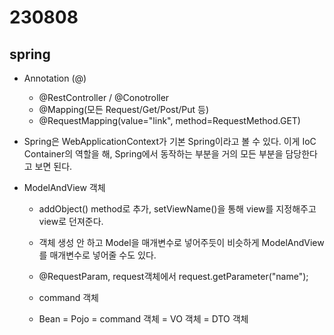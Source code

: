 ﻿# 230808

## spring
- Annotation (@)
  - @RestController / @Conotroller 
  - @Mapping(모든 Request/Get/Post/Put  등)
  - @RequestMapping(value="link", method=RequestMethod.GET)
  
- Spring은 WebApplicationContext가 기본 Spring이라고 볼 수 있다. 이게 IoC Container의 역할을 해, Spring에서 동작하는 부분을 거의 모든 부분을 담당한다고 보면 된다.

- ModelAndView 객체
  - addObject() method로 추가, setViewName()을 통해 view를 지정해주고 view로 던져준다.

  - 객체 생성 안 하고 Model을 매개변수로 넣어주듯이 비슷하게 ModelAndView를 매개변수로 넣어줄 수도 있다.

  - @RequestParam, request객체에서 request.getParameter("name");
  - command 객체
  - Bean = Pojo = command 객체 = VO 객체 = DTO 객체
